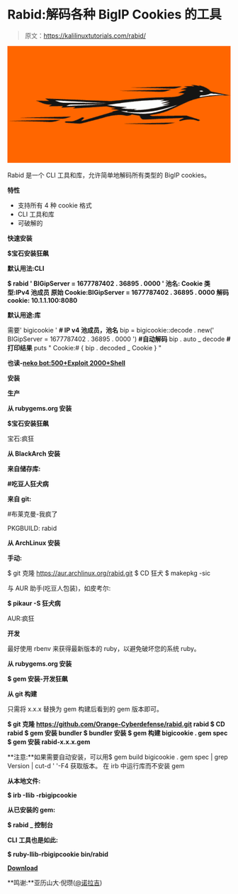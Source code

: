 # Rabid:解码各种 BigIP Cookies 的工具

> 原文：<https://kalilinuxtutorials.com/rabid/>

[![Rabid : Tool To Decode All Kind Of BigIP Cookies](img/563f8e5cb053350a8dedb465a20b9890.png "Rabid : Tool To Decode All Kind Of BigIP Cookies")](https://1.bp.blogspot.com/-Rj_3qJ7r9PY/XlCZuvqVhkI/AAAAAAAAFD8/Jw83oko3-lUHOtjyDLf2ooEGLLhHgwEWACLcBGAsYHQ/s1600/logo%25281%2529.png)

Rabid 是一个 CLI 工具和库，允许简单地解码所有类型的 BigIP cookies。

**特性**

*   支持所有 4 种 cookie 格式
*   CLI 工具和库
*   可破解的

**快速安装**

**$宝石安装狂飙**

**默认用法:CLI**

**$ rabid ' BIGipServer = 1677787402 . 36895 . 0000 '
池名:
Cookie 类型:IPv4 池成员
原始 Cookie:BIGipServer = 1677787402 . 36895 . 0000
解码 cookie: 10.1.1.100:8080**

**默认用途:库**

需要' bigicookie '
**# IP v4 池成员，池名**
bip = bigicookie::decode . new(' BIGipServer = 1677787402 . 36895 . 0000 ')
**#自动解码**
bip . auto _ decode
**#打印结果**
puts " Cookie:# { bip . decoded _ Cookie } "

**也读-[neko bot:500+Exploit 2000+Shell](https://kalilinuxtutorials.com/nekobot/)**

**安装**

**生产**

**从 rubygems.org 安装**

**$宝石安装狂飙**

宝石:疯狂

**从 BlackArch 安装**

**来自储存库:**

**#吃豆人狂犬病**

**来自 git:**

#布莱克曼-我疯了

PKGBUILD: rabid

**从 ArchLinux 安装**

**手动:**

$ git 克隆 https://aur.archlinux.org/rabid.git
$ CD 狂犬
$ makepkg -sic

与 AUR 助手(吃豆人包装)，如皮考尔:

**$ pikaur -S 狂犬病**

AUR:疯狂

**开发**

最好使用 rbenv 来获得最新版本的 ruby，以避免破坏您的系统 ruby。

**从 rubygems.org 安装**

**$ gem 安装-开发狂飙**

**从 git 构建**

只需将 x.x.x 替换为 gem 构建后看到的 gem 版本即可。

**$ git 克隆 https://github.com/Orange-Cyberdefense/rabid.git rabid
$ CD rabid
$ gem 安装 bundler
$ bundler 安装
$ gem 构建 bigicookie . gem spec
$ gem 安装 rabid-x.x.x.gem**

**注意:**如果需要自动安装，可以用$ gem build bigicookie . gem spec | grep Version | cut-d ' '-F4 获取版本。
在 irb 中运行库而不安装 gem

**从本地文件:**

**$ irb -Ilib -rbigipcookie**

**从已安装的 gem:**

**$ rabid _ 控制台**

**CLI 工具也是如此:**

**$ ruby-Ilib-rbigipcookie bin/rabid**

[**Download**](https://github.com/Orange-Cyberdefense/rabid)

**鸣谢:**亚历山大·倪瓒([@诺拉吉](https://github.com/noraj))